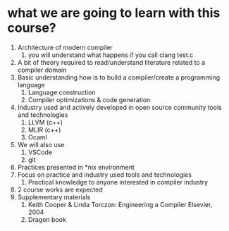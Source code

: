 # what we are going to learn with this course?

1. Architecture of modern compiler
    1. you will understand what happens if you call clang test.c
1. A bit of theory required to read/understand literature related to a compiler domain
1. Basic understanding how is to build a compiler/create a programming language
    1. Language construction
    1. Compiler optimizations & code generation
1. Industry used and actively developed in open source community tools and technologies
    1. LLVM (c++)
    1. MLIR (c++)
    1. Ocaml
1. We will also use
    1. VSCode
    1. git
1. Practices presented in \*nix environment
1. Focus on practice and industry used tools and technologies
    1. Practical knowledge to anyone interested in compiler industry
1. 2 course works are expected
1. Supplementary materials
    1. Keith Cooper & Linda Torczon: Engineering a Compiler Elsevier, 2004
    1. Dragon book
